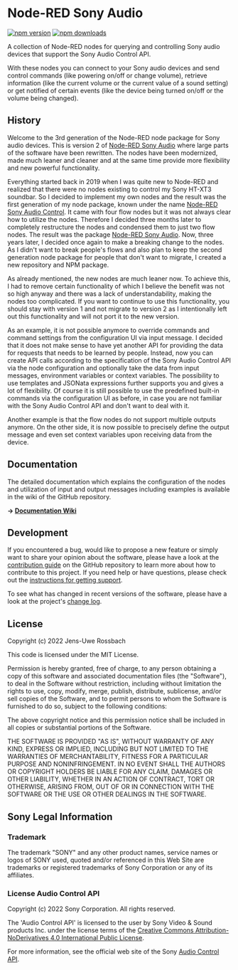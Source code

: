 # Node-RED Sony Audio

<a href="https://www.npmjs.com/package/@jens_rossbach/node-red-sony-audio"><img title="npm version" src="https://badgen.net/npm/v/@jens_rossbach/node-red-sony-audio"></a>
<a href="https://www.npmjs.com/package/@jens_rossbach/node-red-sony-audio"><img title="npm downloads" src="https://badgen.net/npm/dt/@jens_rossbach/node-red-sony-audio"></a>

A collection of Node-RED nodes for querying and controlling Sony audio devices that support the Sony Audio Control API.

With these nodes you can connect to your Sony audio devices and send control commands (like powering on/off or change volume), retrieve information (like the current volume or the current value of a sound setting) or get notified of certain events (like the device being turned on/off or the volume being changed).

## History
Welcome to the 3rd generation of the Node-RED node package for Sony audio devices. This is version 2 of [Node-RED Sony Audio](https://github.com/jensrossbach/node-red-contrib-sony-audio) where large parts of the software have been rewritten. The nodes have been modernized, made much leaner and cleaner and at the same time provide more flexibility and new powerful functionality.

Everything started back in 2019 when I was quite new to Node-RED and realized that there were no nodes existing to control my Sony HT-XT3 soundbar. So I decided to implement my own nodes and the result was the first generation of my node package, known under the name [Node-RED Sony Audio Control](https://github.com/jensrossbach/node-red-contrib-sony-audio-control). It came with four flow nodes but it was not always clear how to utilize the nodes. Therefore I decided three months later to completely restructure the nodes and condensed them to just two flow nodes. The result was the package [Node-RED Sony Audio](https://github.com/jensrossbach/node-red-contrib-sony-audio). Now, three years later, I decided once again to make a breaking change to the nodes. As I didn't want to break people's flows and also plan to keep the second generation node package for people that don't want to migrate, I created a new repository and NPM package.

As already mentioned, the new nodes are much leaner now. To achieve this, I had to remove certain functionality of which I believe the benefit was not so high anyway and there was a lack of understandability, making the nodes too complicated. If you want to continue to use this functionality, you should stay with version 1 and not migrate to version 2 as I intentionally left out this functionality and will not port it to the new version.

As an example, it is not possible anymore to override commands and command settings from the configuration UI via input message. I decided that it does not make sense to have yet another API for providing the data for requests that needs to be learned by people. Instead, now you can create API calls according to the specification of the Sony Audio Control API via the node configuration and optionally take the data from input messages, environment variables or context variables. The possibility to use templates and JSONata expressions further supports you and gives a lot of flexibility. Of course it is still possible to use the predefined built-in commands via the configuration UI as before, in case you are not familiar with the Sony Audio Control API and don't want to deal with it.

Another example is that the flow nodes do not support multiple outputs anymore. On the other side, it is now possible to precisely define the output message and even set context variables upon receiving data from the device.

## Documentation
The detailed documentation which explains the configuration of the nodes and utilization of input and output messages including examples is available in the wiki of the GitHub repository.

**&rarr; [Documentation Wiki](https://github.com/jensrossbach/node-red-sony-audio/wiki)**

## Development
If you encountered a bug, would like to propose a new feature or simply want to share your opinion about the software, please have a look at the [contribution guide](https://github.com/jensrossbach/node-red-sony-audio/blob/master/CONTRIBUTING.md) on the GitHub repository to learn more about how to contribute to this project. If you need help or have questions, please check out the [instructions for getting support](https://github.com/jensrossbach/node-red-sony-audio/blob/master/SUPPORT.md).

To see what has changed in recent versions of the software, please have a look at the project's [change log](https://github.com/jensrossbach/node-red-sony-audio/blob/master/CHANGELOG.md).

## License
Copyright (c) 2022 Jens-Uwe Rossbach

This code is licensed under the MIT License.

Permission is hereby granted, free of charge, to any person obtaining a copy
of this software and associated documentation files (the "Software"), to deal
in the Software without restriction, including without limitation the rights
to use, copy, modify, merge, publish, distribute, sublicense, and/or sell
copies of the Software, and to permit persons to whom the Software is
furnished to do so, subject to the following conditions:

The above copyright notice and this permission notice shall be included in all
copies or substantial portions of the Software.

THE SOFTWARE IS PROVIDED "AS IS", WITHOUT WARRANTY OF ANY KIND, EXPRESS OR
IMPLIED, INCLUDING BUT NOT LIMITED TO THE WARRANTIES OF MERCHANTABILITY,
FITNESS FOR A PARTICULAR PURPOSE AND NONINFRINGEMENT. IN NO EVENT SHALL THE
AUTHORS OR COPYRIGHT HOLDERS BE LIABLE FOR ANY CLAIM, DAMAGES OR OTHER
LIABILITY, WHETHER IN AN ACTION OF CONTRACT, TORT OR OTHERWISE, ARISING FROM,
OUT OF OR IN CONNECTION WITH THE SOFTWARE OR THE USE OR OTHER DEALINGS IN THE
SOFTWARE.

## Sony Legal Information
### Trademark
The trademark "SONY" and any other product names, service names or logos of SONY used, quoted and/or referenced in this Web Site are trademarks or registered trademarks of Sony Corporation or any of its affiliates.

### License Audio Control API
Copyright (c) 2022 Sony Corporation. All rights reserved.

The 'Audio Control API' is licensed to the user by Sony Video & Sound products Inc. under the license terms of the [Creative Commons Attribution-NoDerivatives 4.0 International Public License](https://creativecommons.org/licenses/by-nd/4.0/legalcode).

For more information, see the official web site of the Sony [Audio Control API](https://developer.sony.com/develop/audio-control-api).